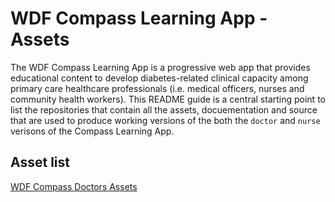 
# WDF Compass Learning App - Assets 

The WDF Compass Learning App is a progressive web app that provides educational content to
develop diabetes-related clinical capacity among primary care healthcare professionals (i.e. medical officers, nurses and community health workers).
This README guide is a central starting point to list the repositories that contain all the assets, docuementation and source that are used to produce working versions of the both the `doctor` and `nurse` verisons of the Compass Learning App.

## Asset list

[WDF Compass Doctors Assets]()
